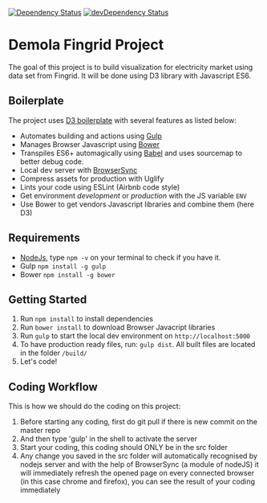 [![Dependency Status](https://david-dm.org/Packet-Clearing-House/d3-es6-boilerplate.svg)](https://david-dm.org/Packet-Clearing-House/d3-es6-boilerplate) [![devDependency Status](https://david-dm.org/Packet-Clearing-House/d3-es6-boilerplate/dev-status.svg)](https://david-dm.org/Packet-Clearing-House/d3-es6-boilerplate#info=devDependencies)

# Demola Fingrid Project

The goal of this project is to build visualization for electricity market using data set from Fingrid. It will be done using D3 library with Javascript ES6.

## Boilerplate
The project uses [D3 boilerplate](https://github.com/emkamal/d3-es6-boilerplate) with several features as listed below:
- Automates building and actions using [Gulp](http://gulpjs.com/)
- Manages Browser Javascript using [Bower](http://bower.io/)
- Transpiles ES6+ automagically using [Babel](https://babeljs.io/) and uses sourcemap to better debug code.
- Local dev server with [BrowserSync](http://browsersync.io/)
- Compress assets for production with Uglify
- Lints your code using ESLint (Airbnb code style)
- Get environment _development_ or _production_ with the JS variable `ENV`
- Use Bower to get vendors Javascript libraries and combine them (here D3)

## Requirements

- [NodeJs](http://www.nodejs.org), type `npm -v` on your terminal to check if you have it.
- Gulp `npm install -g gulp`
- Bower `npm install -g bower`

## Getting Started

1. Run `npm install` to install dependencies
2. Run `bower install` to download Browser Javacript libraries
3. Run `gulp` to start the local dev environment on `http://localhost:5000`
4. To have production ready files, run: `gulp dist`. All built files are located in the folder `/build/`
5. Let's code!

## Coding Workflow
This is how we should do the coding on this project:
1. Before starting any coding, first do git pull if there is new commit on the master repo
2. And then type 'gulp' in the shell to activate the server
3. Start your coding, this coding should ONLY be in the src folder
4. Any change you saved in the src folder will automatically recognised by nodejs server and with the help of BrowserSync (a module of nodeJS) it will immediately refresh the opened page  on every connected browser (in this case chrome and firefox), you can see the result of your coding immediately
